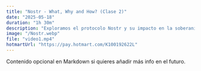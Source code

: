 ```yaml
---
title: "Nostr - What, Why and How? (Clase 2)"
date: "2025-05-18"
duration: "1h 30m"
description: "Exploramos el protocolo Nostr y su impacto en la soberanía digital."
image: "/Nostr.webp"
file: "video1.mp4"
hotmartUrl: "https://pay.hotmart.com/K100192622L"
---
```


Contenido opcional en Markdown si quieres añadir más info en el futuro.
